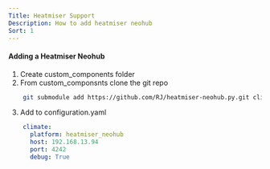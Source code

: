 ```yaml
---
Title: Heatmiser Support
Description: How to add heatmiser neohub
Sort: 1
---
```

#### Adding a Heatmiser Neohub 
1. Create custom_components folder
2. From custom_componsnts clone the git repo  
```bash
    git submodule add https://github.com/RJ/heatmiser-neohub.py.git climate
```
3. Add to configuration.yaml  
```yaml
    climate:
      platform: heatmiser_neohub
      host: 192.168.13.94
      port: 4242
      debug: True
```
